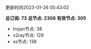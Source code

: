 更新时间2023-01-26 05:43:02

**总订阅: 73**
**总节点: 2308**
**有效节点: 305**
- trojan节点: 38
- v2ray节点: 129
- ss节点: 138
